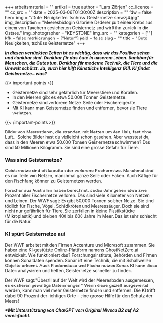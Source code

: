 +++
arbeitsmaterial = ""
artikel = true
author = "Lars Ziörjen"
cc_licence = ""
cc_src = ""
date = 2025-03-06T01:00:00Z
description = ""
fdw = false
hero_img = "/Gute_Neuigkeiten_tschüss_Geisternetze_smwzj4.jpg"
img_description = "Meeresbiologin Gabriele Dederer pult einen Krebs aus einem von Tauchern gesicherten Geisternetz und wirft ihn zurück in die Ostsee."
img_photographer = "KEYSTONE"
img_src = ""
kategorien = [""]
kfk = false
markierungen = ["Natur"]
paid = false
slug = ""
title = "Gute Neuigkeiten, tschüss Geisternetze"
+++

**_In diesen verrückten Zeiten ist es wichtig, dass wir das Positive sehen und dankbar sind. Dankbar für das Gute in unserem Leben. Dankbar für Menschen, die Gutes tun. Dankbar für moderne Technik, die Tiere und die Umwelt schützt. Ja, auch hier hilft Künstliche Intelligenz (KI). KI findet Geisternetze…was?_**

{{< important-points >}}

<ul>

<li>Geisternetze sind sehr gefährlich für Meerestiere und Korallen.</li>

<li>In den Meeren gibt es etwa 50.000 Tonnen Geisternetze.</li>

<li>Geisternetze sind verlorene Netze, Seile oder Fischereigeräte.</li>

<li>Mit KI kann man Geisternetze finden und entfernen, bevor sie Tiere verletzen.</li>

</ul>

{{< /important-points >}}

Bilder von Meerestieren, die stranden, mit Netzen um den Hals, fast ohne Luft… Solche Bilder hast du vielleicht schon gesehen. Aber wusstest du, dass in den Meeren etwa 50.000 Tonnen Geisternetze schwimmen? Das sind 50 Millionen Kilogramm. Sie sind eine grosse Gefahr für Tiere.

### Was sind Geisternetze?

Geisternetze sind oft kaputte oder verlorene Fischernetze. Manchmal sind es nur Teile von Netzen, manchmal ganze Seile oder Haken. Auch Käfige für den Fischfang können zu Geisternetzen werden.

Forscher aus Australien haben berechnet: Jedes Jahr gehen etwa zwei Prozent aller Fischernetze verloren. Das sind viele Kilometer von Netzen und Leinen.
Der WWF sagt: Es gibt 50.000 Tonnen solcher Netze. Sie sind tödlich für Fische, Vögel, Schildkröten und Meeressäuger. Doch sie sind nicht nur gefährlich für Tiere. Sie zerfallen in kleine Plastikstücke (Mikroplastik) und bleiben 400 bis 600 Jahre im Meer. Das ist sehr schlecht für die Natur.

### KI spürt Geisternetze auf

Der WWF arbeitet mit den Firmen Accenture und Microsoft zusammen. Sie haben eine KI-gestützte Online-Plattform namens GhostNetZero.ai entwickelt.
Wie funktioniert das? Forschungsinstitute, Behörden und Firmen können Sonardaten spenden. Sonar ist eine Technik, die mit Schallwellen Objekte erkennt. Auch Fledermäuse und Fische nutzen Sonar. KI kann diese Daten analysieren und helfen, Geisternetze schneller zu finden.

Der WWF sagt:"Überall auf der Welt wird der Meeresboden ausgemessen, es existieren gewaltige Datenmengen." Wenn diese gezielt ausgewertet werden, kann man viel mehr Geisternetze finden und entfernen. Die KI trifft dabei 90 Prozent der richtigen Orte – eine grosse Hilfe für den Schutz der Meere!

**_\*Mit Unterstützung von ChatGPT vom Original Niveau B2 auf A2 vereinfacht._**